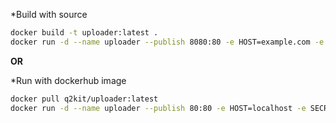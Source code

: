 *Build with source
```bash
docker build -t uploader:latest .
docker run -d --name uploader --publish 8080:80 -e HOST=example.com -e SECRET_KEY=secret123 uploader:latest
```

**OR**

*Run with dockerhub image
```bash
docker pull q2kit/uploader:latest
docker run -d --name uploader --publish 80:80 -e HOST=localhost -e SECRET_KEY=password uploader:latest
```
